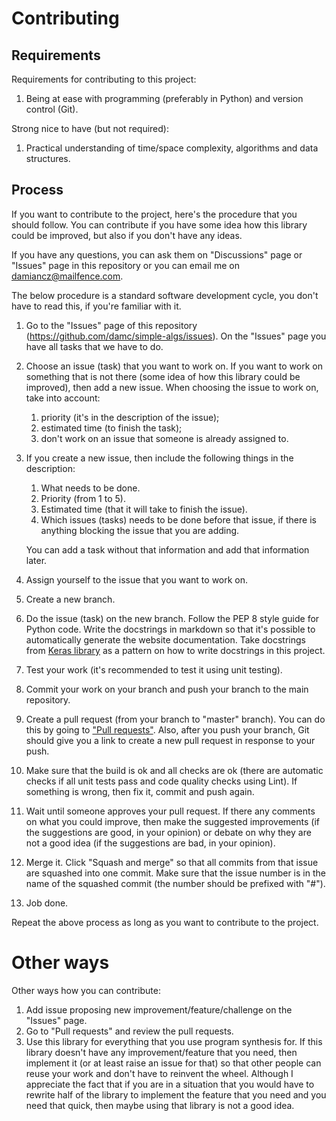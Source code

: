 # Contributing

## Requirements

Requirements for contributing to this project:
1. Being at ease with programming (preferably in Python) and version control (Git).

Strong nice to have (but not required):
1. Practical understanding of time/space complexity, algorithms and data structures.

## Process

If you want to contribute to the project, here's the procedure that you should follow. You can contribute if you have some idea how this library could be improved, but also if you don't have any ideas.

If you have any questions, you can ask them on "Discussions" page or "Issues" page in this repository or you can email me on damiancz@mailfence.com.

The below procedure is a standard software development cycle, you don't have to read this, if you're familiar with it.

1. Go to the "Issues" page of this repository (<https://github.com/damc/simple-algs/issues>). On the "Issues" page you have all tasks that we have to do.
2. Choose an issue (task) that you want to work on. If you want to work on something that is not there (some idea of how this library could be improved), then add a new issue. When choosing the issue to work on, take into account:
    1. priority (it's in the description of the issue);
    2. estimated time (to finish the task);
    3. don't work on an issue that someone is already assigned to.

3. If you create a new issue, then include the following things in the description:
    1. What needs to be done.
    2. Priority (from 1 to 5).
    3. Estimated time (that it will take to finish the issue).
    4. Which issues (tasks) needs to be done before that issue, if there is anything blocking the issue that you are adding.

    You can add a task without that information and add that information later.

4. Assign yourself to the issue that you want to work on.
5. Create a new branch.
6. Do the issue (task) on the new branch. Follow the PEP 8 style guide for Python code. Write the docstrings in markdown so that it's possible to automatically generate the website documentation. Take docstrings from [Keras library](https://github.com/keras-team/keras/blob/master/keras/layers/convolutional.py) as a pattern on how to write docstrings in this project.
7. Test your work (it's recommended to test it using unit testing).
8. Commit your work on your branch and push your branch to the main repository.
9. Create a pull request (from your branch to "master" branch). You can do this by going to ["Pull requests"](https://github.com/damc/simple-algs/pulls). Also, after you push your branch, Git should give you a link to create a new pull request in response to your push.
10. Make sure that the build is ok and all checks are ok (there are automatic checks if all unit tests pass and code quality checks using Lint). If something is wrong, then fix it, commit and push again.
11. Wait until someone approves your pull request. If there any comments on what you could improve, then make the suggested improvements (if the suggestions are good, in your opinion) or debate on why they are not a good idea (if the suggestions are bad, in your opinion).
12. Merge it. Click "Squash and merge" so that all commits from that issue are squashed into one commit. Make sure that the issue number is in the name of the squashed commit (the number should be prefixed with "#").
13. Job done.

Repeat the above process as long as you want to contribute to the project.

# Other ways

Other ways how you can contribute:
1. Add issue proposing new improvement/feature/challenge on the "Issues" page.
2. Go to "Pull requests" and review the pull requests.
3. Use this library for everything that you use program synthesis for. If this library doesn't have any improvement/feature that you need, then implement it (or at least raise an issue for that) so that other people can reuse your work and don't have to reinvent the wheel. Although I appreciate the fact that if you are in a situation that you would have to rewrite half of the library to implement the feature that you need and you need that quick, then maybe using that library is not a good idea. 
